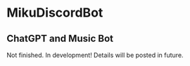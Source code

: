 # MikuDiscordBot

## ChatGPT and Music Bot
Not finished. In development! Details will be posted in future.
